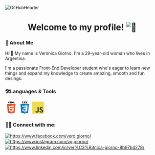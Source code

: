 ![GitHubHeader](https://user-images.githubusercontent.com/131780847/235526824-4878c927-8c85-4d7c-a3c0-5470c8b7e160.png)

<h1 align="center">Welcome to my profile! <img src="https://github.com/verogiorno/verogiorno/assets/131780847/0527d707-b45e-4fd9-9db3-16f3386d7b80" width="35px" alt="🤗"></h1>

<h3 align="left">🌸 About Me</h3>
<p align="left">Hi!👋 My name is Verónica Giorno. I'm a 29-year-old woman who lives in Argentina.</p>
<p align="left">I'm a passionate Front-End Developer student who's eager to learn new things and expand my knowledge to create amazing, smooth and fun desings.</p>

<h3 align="left"><strong>🛠️Languages & Tools</strong></h3>
<p align="left"> 

</a> <a href="https://www.w3.org/html/" target="_blank" rel="noreferrer"> <img src="https://raw.githubusercontent.com/devicons/devicon/master/icons/html5/html5-original-wordmark.svg" alt="html5" width="40" height="40"/></a> <a href="https://www.w3schools.com/css/" target="_blank" rel="noreferrer"> <img src="https://raw.githubusercontent.com/devicons/devicon/master/icons/css3/css3-original-wordmark.svg" alt="css3" width="40" height="40"/></a> <a href="https://developer.mozilla.org/en-US/docs/Web/JavaScript" target="_blank" rel="noreferrer"> <img src="https://raw.githubusercontent.com/devicons/devicon/master/icons/javascript/javascript-original.svg" alt="javascript" width="40" height="40"/></a></p>

<h3 align="left">🤝🏻 Connect with me:</h3>
<p align="left">

<a href="https://www.facebook.com/vero.giorno/" target="blank"><img align="center" src="https://user-images.githubusercontent.com/131780847/241581391-3b0fe9b2-570f-442e-a818-b7e2336286c1.svg" alt="https://www.facebook.com/vero.giorno/" height="30" width="40" /></a> <a href="https://www.instagram.com/vg.giorno/" target="blank"><img align="center" src="https://github-production-user-asset-6210df.s3.amazonaws.com/131780847/241581562-f0cb97bc-5172-41a2-bdb5-1dd2805c04d3.svg" alt="https://www.instagram.com/vg.giorno/" height="30" width="40" /></a> <a href="https://www.linkedin.com/in/ver%C3%B3nica-giorno-8b97b4278/" target="blank"><img align="center" src="https://user-images.githubusercontent.com/131780847/241581376-e0af5e37-0785-4d7b-8c47-091893fd2909.svg" alt="https://www.linkedin.com/in/ver%C3%B3nica-giorno-8b97b4278/" height="30" width="40" /></a>
</p>

<!--
**verogiorno/verogiorno** is a ✨ _special_ ✨ repository because its `README.md` (this file) appears on your GitHub profile.

Here are some ideas to get you started:

- 🔭 I’m currently working on ...
- 🌱 I’m currently learning ...
- 👯 I’m looking to collaborate on ...
- 🤔 I’m looking for help with ...
- 💬 Ask me about ...
- 📫 How to reach me: ...
- 😄 Pronouns: ...
- ⚡ Fun fact: ...
-->
